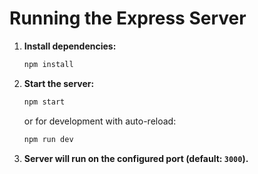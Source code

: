 # Running the Express Server

1. **Install dependencies:**
    ```bash
    npm install
    ```

2. **Start the server:**
    ```bash
    npm start
    ```
    or for development with auto-reload:
    ```bash
    npm run dev
    ```

3. **Server will run on the configured port (default: `3000`).**